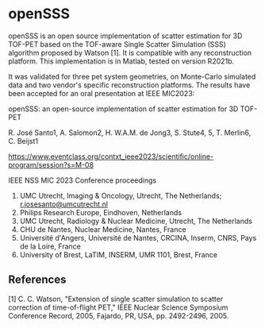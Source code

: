# openSSS

 openSSS is an open source implementation of scatter estimation for 3D TOF-PET based on the TOF-aware Single Scatter Simulation (SSS) algorithm proposed by Watson [1]. It is compatible with any reconstruction platform. This implementation is in Matlab, tested on version R2021b.
 
 It was validated for three pet system geometries, on Monte-Carlo simulated data and two vendor's specific reconstruction platforms. The results have been accepted for an oral presentation at IEEE MIC2023:
 
 openSSS: an open-source implementation of scatter estimation for 3D TOF-PET
 
R. José Santo1, A. Salomon2, H. W.A.M. de Jong3, S. Stute4, 5, T. Merlin6, C. Beijst1

https://www.eventclass.org/contxt_ieee2023/scientific/online-program/session?s=M-08

IEEE NSS MIC 2023 Conference proceedings

 1. UMC Utrecht, Imaging & Oncology, Utrecht, The Netherlands; r.josesanto@umcutrecht.nl
 2. Philips Research Europe, Eindhoven, Netherlands
 3. UMC Utrecht, Radiology & Nuclear Medicine, Utrecht, The Netherlands
 4. CHU de Nantes, Nuclear Medicine, Nantes, France
 5. Université d'Angers, Université de Nantes, CRCINA, Inserm, CNRS, Pays de la Loire, France
 6. University of Brest, LaTIM, INSERM, UMR 1101, Brest, France

## References
 [1] C. C. Watson, "Extension of single scatter simulation to scatter correction of time-of-flight PET," IEEE Nuclear Science Symposium Conference Record, 2005, Fajardo, PR, USA, pp. 2492-2496, 2005.

